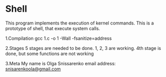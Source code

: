# Shell

This program implements the execution of kernel commands. This is a prototype of shell, that execute system calls.

1.Compilation
gcc 1.c -o 1 -Wall -fsanitize=address

2.Stages
5 stages are needed to be done.
1, 2, 3 are working. 4th stage is done, but some functions are not working

3.Meta
My name is Olga Snissarenko
email address: snisarenkoola@gmail.com
